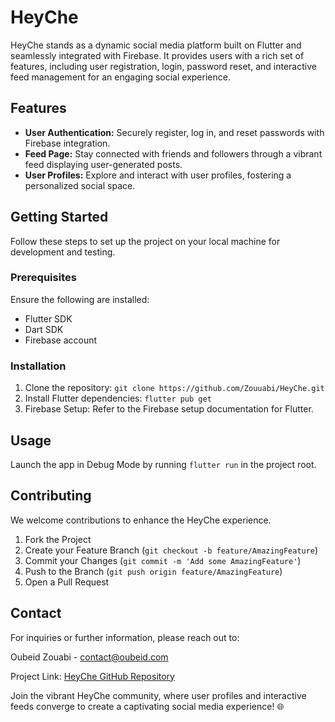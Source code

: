 # HeyChe

HeyChe stands as a dynamic social media platform built on Flutter and seamlessly integrated with Firebase. It provides users with a rich set of features, including user registration, login, password reset, and interactive feed management for an engaging social experience.

## Features

- **User Authentication:** Securely register, log in, and reset passwords with Firebase integration.
- **Feed Page:** Stay connected with friends and followers through a vibrant feed displaying user-generated posts.
- **User Profiles:** Explore and interact with user profiles, fostering a personalized social space.

## Getting Started

Follow these steps to set up the project on your local machine for development and testing.

### Prerequisites

Ensure the following are installed:

- Flutter SDK
- Dart SDK
- Firebase account

### Installation

1. Clone the repository: `git clone https://github.com/Zouuabi/HeyChe.git`
2. Install Flutter dependencies: `flutter pub get`
3. Firebase Setup: Refer to the Firebase setup documentation for Flutter.

## Usage

Launch the app in Debug Mode by running `flutter run` in the project root.

## Contributing

We welcome contributions to enhance the HeyChe experience.

1. Fork the Project
2. Create your Feature Branch (`git checkout -b feature/AmazingFeature`)
3. Commit your Changes (`git commit -m 'Add some AmazingFeature'`)
4. Push to the Branch (`git push origin feature/AmazingFeature`)
5. Open a Pull Request

## Contact

For inquiries or further information, please reach out to:

Oubeid Zouabi - contact@oubeid.com

Project Link: [HeyChe GitHub Repository](https://github.com/Zouuabi/HeyChe)

Join the vibrant HeyChe community, where user profiles and interactive feeds converge to create a captivating social media experience! 🌐
